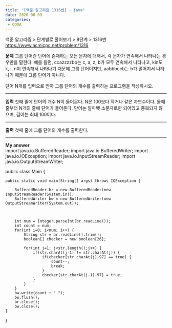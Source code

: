 ```yaml
---
title: "[백준 알고리즘 1316번] - java"
date: 2020-06-09
categories: 
 - ODOA
---
```

백준 알고리즘 > 단계별로 풀어보기 > 8단계 > 1316번 
<a href="https://www.acmicpc.net/problem/1316">https://www.acmicpc.net/problem/1316</a>  

**문제**
그룹 단어란 단어에 존재하는 모든 문자에 대해서, 각 문자가 연속해서 나타나는 경우만을 말한다. 예를 들면, ccazzzzbb는 c, a, z, b가 모두 연속해서 나타나고, kin도 k, i, n이 연속해서 나타나기 때문에 그룹 단어이지만, aabbbccb는 b가 떨어져서 나타나기 때문에 그룹 단어가 아니다.

단어 N개를 입력으로 받아 그룹 단어의 개수를 출력하는 프로그램을 작성하시오.



---
**입력**
첫째 줄에 단어의 개수 N이 들어온다. N은 100보다 작거나 같은 자연수이다. 둘째 줄부터 N개의 줄에 단어가 들어온다. 단어는 알파벳 소문자로만 되어있고 중복되지 않으며, 길이는 최대 100이다.

---
**출력**
첫째 줄에 그룹 단어의 개수를 출력한다.


---


**My answer**  
import java.io.BufferedReader;
import java.io.BufferedWriter;
import java.io.IOException;
import java.io.InputStreamReader;
import java.io.OutputStreamWriter;

public class Main {

	public static void main(String[] args) throws IOException {
	
		BufferedReader br = new BufferedReader(new InputStreamReader(System.in)); 
		BufferedWriter bw = new BufferedWriter(new OutputStreamWriter(System.out));

		
		
		int num = Integer.parseInt(br.readLine());
		int count = num;
		for(int i=0; i<num; i++) {
			String str = br.readLine().trim();
			boolean[] checker = new boolean[26];
			
			for(int j=1; j<str.length();j++) {
				if(str.charAt(j-1) != str.charAt(j)) {
					if(checker[str.charAt(j)-97] == true) {
						count--;
						break;
					}
					checker[str.charAt(j-1)-97] = true;
				}
			}
		}
		bw.write(count + " ");
		bw.flush();
		br.close();
		bw.close();
	}
}

```




